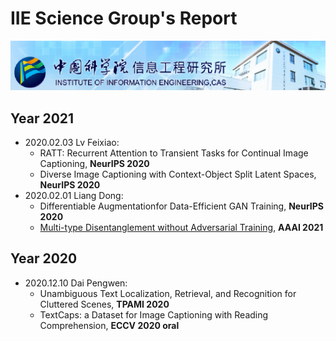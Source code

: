 # IIE Science Group's Report

![](./images/banner.png)

## Year 2021

- 2020.02.03 Lv Feixiao:
  - RATT: Recurrent Attention to Transient Tasks for Continual Image Captioning, **NeurIPS 2020**
  - Diverse Image Captioning with Context-Object Split Latent Spaces, **NeurIPS 2020**
- 2020.02.01 Liang Dong:
  - Differentiable Augmentationfor Data-Efficient GAN Training, **NeurIPS 2020**
  - [Multi-type Disentanglement without Adversarial Training](./2021/2021-02-01-Liang_Dong-AAAI2021_Multi-type_Disentanglement_without_Adversarial_Training.pptx), **AAAI 2021**

## Year 2020

- 2020.12.10 Dai Pengwen:
  - Unambiguous Text Localization, Retrieval, and Recognition for Cluttered Scenes, **TPAMI 2020**
  - TextCaps: a Dataset for Image Captioning with Reading Comprehension, **ECCV 2020 oral**

